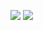 ![](https://64.media.tumblr.com/8fee9ed4218d9ee864d3ac18ed4c3ef9/7b30d680e1a18b0f-6e/s1280x1920/35b8dd831bffcd19465d8e6303be4deb3e09ba0e.gifv)
![](https://64.media.tumblr.com/cd79a7e834b5b0285d35dc1a62a84038/7b30d680e1a18b0f-38/s1280x1920/2b2e498689cbffffd8cfc352ed90261ae90a9aa5.gifv)
